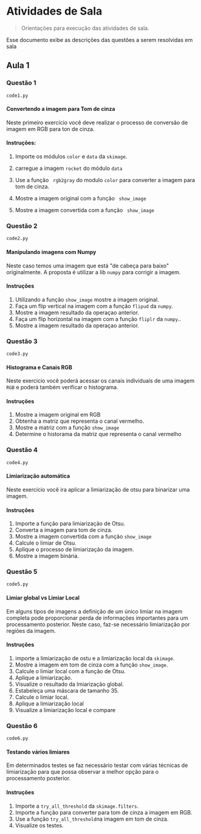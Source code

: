 # Atividades de Sala
> Orientações para execução das atividades de sala.

Esse documento exibe as descrições das questões a serem resolvidas em sala

##  Aula 1

### Questão 1

```code1.py```

#### Convertendo a imagem para Tom de cinza

Neste primeiro exercício você deve realizar o processo de conversão de imagem em RGB
para ton de cinza.

#### Instruções:

1)  Importe os módulos `` color `` e `` data ``  da `` skimage ``.
   
2)  carregue a imagem `` rocket `` do módulo `` data ``

3)  Use a função `` rgb2gray`` do modulo `` color `` para converter a imagem para tom de cinza.
    
4) Mostre a imagem original com a função `` show_image``

5) Mostre a imagem convertida com a função `` show_image``

### Questão 2

```code2.py```

#### Manipulando imagens com  Numpy

Neste caso temos uma imagem que está  "de cabeça para baixo" originalmente. 
A proposta é utilizar a lib ``numpy`` para corrigir a imagem.

#### Instruções 

1) Utilizando a função ``show_image`` mostre a imagem original.
2) Faça um flip vertical na imagem com a função ``flipud`` da ``numpy``.
3) Mostre a imagem resultado da operaçao anterior.
4) Faça um flip horizontal na imagem com a função ``fliplr`` da ``numpy``..
5) Mostre a imagem resultado da operaçao anterior.

### Questão 3

```code3.py```

#### Histograma e Canais RGB

Neste exercicio você poderá acessar os canais individuais de uma imagem ``RGB`` e poderá também verificar o histograma.

#### Instruções

1) Mostre a imagem original em RGB
2) Obtenha a matriz que representa o canal vermelho.
3) Mostre a matriz com a função ``show_image``
4) Determine o historama da matriz que representa o canal vermelho

### Questão 4

```code4.py```

#### Limiarização automática

Neste exercício você ira aplicar a limiarização de otsu para binarizar uma imagem.

#### Instruções

1) Importe a função para limiarização de Otsu.
2) Converta a imagem para tom de cinza.
3) Mostre a imagem convertida com a função ``show_image``
4) Calcule o limiar de Otsu.
5) Aplique o processo de limiarização da imagem.
6) Mostre a imagem binária.

### Questão 5

```code5.py```

#### Limiar global vs Limiar Local

 Em alguns tipos de imagens a definição de um único limiar na imagem completa pode proporcionar perda de informações importantes para um processamento posterior. Neste caso, faz-se necessário limiarização por regiões da imagem.

#### Instruções
1) importe a limiarização de ostu e a limiarização local da ``skimage``.
2) Mostre a imagem em tom de cinza com a função ``show_image``.
3) Calcule o limiar local com a função de Otsu.
4) Aplique a limiarização.
5) Visualize o resultado da lmiarização global.
6) Estabeleça uma máscara de tamanho 35.
7) Calcule o limiar local.
8) Aplique a limiarização local
9) Visualize a limiarização local e compare


### Questão 6

```code6.py```

#### Testando vários limiares

Em determinados testes se faz necessário testar com várias técnicas de limiarização para que possa observar a melhor opção para o processamento posterior.

#### Instruções
1) Importe a ``try_all_threshold`` da `skimage.filters`.
2) Importe a função para converter para tom de cinza a imagem em RGB.
3) Use a função ``try_all_threshold``na imagem em tom de cinza.
4) Visualize os testes.

